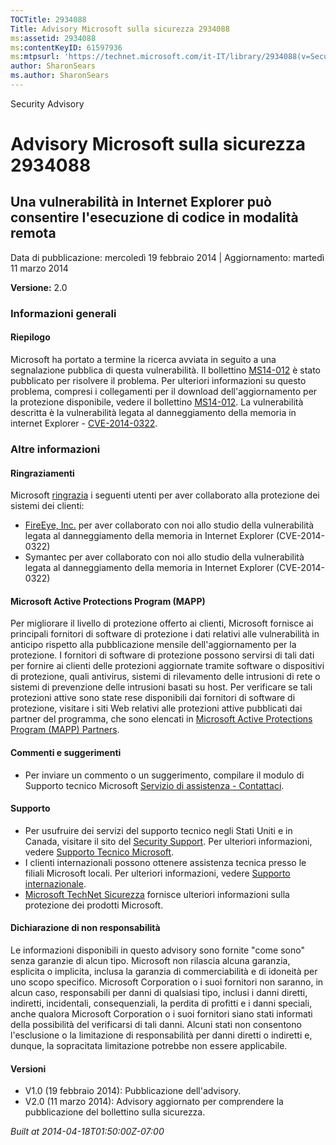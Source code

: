 ```yaml
---
TOCTitle: 2934088
Title: Advisory Microsoft sulla sicurezza 2934088
ms:assetid: 2934088
ms:contentKeyID: 61597936
ms:mtpsurl: 'https://technet.microsoft.com/it-IT/library/2934088(v=Security.10)'
author: SharonSears
ms.author: SharonSears
---
```


Security Advisory

Advisory Microsoft sulla sicurezza 2934088
==========================================

Una vulnerabilità in Internet Explorer può consentire l'esecuzione di codice in modalità remota
-----------------------------------------------------------------------------------------------

Data di pubblicazione: mercoledì 19 febbraio 2014 | Aggiornamento: martedì 11 marzo 2014

**Versione:** 2.0

### Informazioni generali

#### Riepilogo

Microsoft ha portato a termine la ricerca avviata in seguito a una segnalazione pubblica di questa vulnerabilità. Il bollettino [MS14-012](http://go.microsoft.com/fwlink/?linkid=392064) è stato pubblicato per risolvere il problema. Per ulteriori informazioni su questo problema, compresi i collegamenti per il download dell'aggiornamento per la protezione disponibile, vedere il bollettino [MS14-012](http://go.microsoft.com/fwlink/?linkid=392064). La vulnerabilità descritta è la vulnerabilità legata al danneggiamento della memoria in internet Explorer - [CVE-2014-0322](http://www.cve.mitre.org/cgi-bin/cvename.cgi?name=cve-2014-0322).

### Altre informazioni

#### Ringraziamenti

Microsoft [ringrazia](http://go.microsoft.com/fwlink/?linkid=21127) i seguenti utenti per aver collaborato alla protezione dei sistemi dei clienti:

-   [FireEye, Inc.](http://www2.fireeye.com/) per aver collaborato con noi allo studio della vulnerabilità legata al danneggiamento della memoria in Internet Explorer (CVE-2014-0322)
-   Symantec per aver collaborato con noi allo studio della vulnerabilità legata al danneggiamento della memoria in Internet Explorer (CVE-2014-0322)

#### Microsoft Active Protections Program (MAPP)

Per migliorare il livello di protezione offerto ai clienti, Microsoft fornisce ai principali fornitori di software di protezione i dati relativi alle vulnerabilità in anticipo rispetto alla pubblicazione mensile dell'aggiornamento per la protezione. I fornitori di software di protezione possono servirsi di tali dati per fornire ai clienti delle protezioni aggiornate tramite software o dispositivi di protezione, quali antivirus, sistemi di rilevamento delle intrusioni di rete o sistemi di prevenzione delle intrusioni basati su host. Per verificare se tali protezioni attive sono state rese disponibili dai fornitori di software di protezione, visitare i siti Web relativi alle protezioni attive pubblicati dai partner del programma, che sono elencati in [Microsoft Active Protections Program (MAPP) Partners](http://go.microsoft.com/fwlink/?linkid=215201).

#### Commenti e suggerimenti

-   Per inviare un commento o un suggerimento, compilare il modulo di Supporto tecnico Microsoft [Servizio di assistenza - Contattaci](http://support.microsoft.com/kb/?scid=sw;en;1257&showpage=1&ws=technet&sd=tech).

#### Supporto

-   Per usufruire dei servizi del supporto tecnico negli Stati Uniti e in Canada, visitare il sito del [Security Support](https://consumersecuritysupport.microsoft.com/default.aspx?mkt=it-it). Per ulteriori informazioni, vedere [Supporto Tecnico Microsoft](http://support.microsoft.com/?ln=it).
-   I clienti internazionali possono ottenere assistenza tecnica presso le filiali Microsoft locali. Per ulteriori informazioni, vedere [Supporto internazionale](http://support.microsoft.com/common/international.aspx).
-   [Microsoft TechNet Sicurezza](http://technet.microsoft.com/it-it/security/default.aspx) fornisce ulteriori informazioni sulla protezione dei prodotti Microsoft.

#### Dichiarazione di non responsabilità

Le informazioni disponibili in questo advisory sono fornite "come sono" senza garanzie di alcun tipo. Microsoft non rilascia alcuna garanzia, esplicita o implicita, inclusa la garanzia di commerciabilità e di idoneità per uno scopo specifico. Microsoft Corporation o i suoi fornitori non saranno, in alcun caso, responsabili per danni di qualsiasi tipo, inclusi i danni diretti, indiretti, incidentali, consequenziali, la perdita di profitti e i danni speciali, anche qualora Microsoft Corporation o i suoi fornitori siano stati informati della possibilità del verificarsi di tali danni. Alcuni stati non consentono l'esclusione o la limitazione di responsabilità per danni diretti o indiretti e, dunque, la sopracitata limitazione potrebbe non essere applicabile.

#### Versioni

-   V1.0 (19 febbraio 2014): Pubblicazione dell'advisory.
-   V2.0 (11 marzo 2014): Advisory aggiornato per comprendere la pubblicazione del bollettino sulla sicurezza.

*Built at 2014-04-18T01:50:00Z-07:00*
